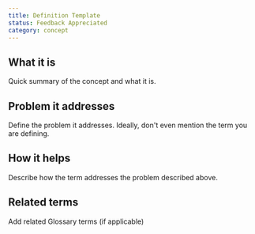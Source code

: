 ```yaml
---
title: Definition Template
status: Feedback Appreciated
category: concept
---
```


## What it is

Quick summary of the concept and what it is.

## Problem it addresses

Define the problem it addresses. Ideally, don't even mention the term you are defining. 

## How it helps

Describe how the term addresses the problem described above.

## Related terms

Add related Glossary terms (if applicable)
